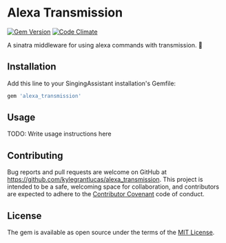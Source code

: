 # Alexa Transmission
[![Gem Version](https://badge.fury.io/rb/alexa_transmission.svg)](http://badge.fury.io/rb/alexa_transmission)
[![Code Climate](https://codeclimate.com/github/kylegrantlucas/alexa_transmission/badges/gpa.svg)](https://codeclimate.com/github/kylegrantlucas/alexa_transmission) 

A sinatra middleware for using alexa commands with transmission. 💾

## Installation

Add this line to your SingingAssistant installation's Gemfile:

```ruby
gem 'alexa_transmission'
```

## Usage

TODO: Write usage instructions here

## Contributing

Bug reports and pull requests are welcome on GitHub at https://github.com/kylegrantlucas/alexa_transmission. This project is intended to be a safe, welcoming space for collaboration, and contributors are expected to adhere to the [Contributor Covenant](http://contributor-covenant.org) code of conduct.

## License

The gem is available as open source under the terms of the [MIT License](http://opensource.org/licenses/MIT).

